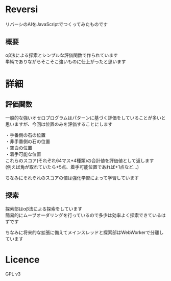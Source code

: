 # Reversi

リバーシのAIをJavaScriptでつくってみたものです

## 概要

αβ法による探索とシンプルな評価関数で作られています  
単純でありながらそこそこ強いものに仕上がったと思います

# 詳細

## 評価関数

一般的な強いオセロプログラムはパターンに基づく評価をしていることが多いと思いますが、今回は位置のみを評価することにします

・手番側の石の位置  
・非手番側の石の位置  
・空白の位置  
・着手可能な位置  
これらのスコア(それぞれ64マス*4種類)の合計値を評価値として返します  
(例えば角が取れていたら+5点、着手可能位置であれば+1点など…)

ちなみにそれぞれのスコアの値は強化学習によって学習しています

## 探索

探索部はαβ法による探索をしています  
簡易的にムーブオーダリングを行っているので多少は効率よく探索できているはずです  

ちなみに将来的な拡張に備えてメインスレッドと探索部はWebWorkerで分離しています

# Licence
GPL v3
